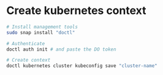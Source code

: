 # Create kubernetes context

```sh
# Install management tools
sudo snap install "doctl"

# Authenticate
doctl auth init # and paste the DO token

# Create context
doctl kubernetes cluster kubeconfig save "cluster-name"
```
